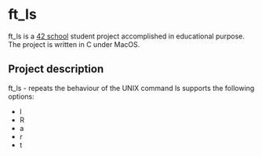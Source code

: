 # ft_ls

ft_ls is a [42 school](https://en.wikipedia.org/wiki/42_(school)) student project accomplished in educational purpose. The project is written in C under MacOS.

## Project description

ft_ls - repeats the behaviour of the UNIX command ls
supports the following options:
- l
- R
- a
- r
- t
